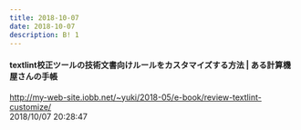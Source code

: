 ```yaml
---
title: 2018-10-07
date: 2018-10-07
description: B! 1
---
```


#### textlint校正ツールの技術文書向けルールをカスタマイズする方法 | ある計算機屋さんの手帳
http://my-web-site.iobb.net/~yuki/2018-05/e-book/review-textlint-customize/<br>
2018/10/07 20:28:47<br>


